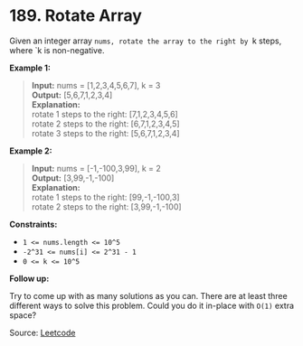 # 189. Rotate Array

Given an integer array `nums, rotate the array to the right by `k steps, where `k is non-negative.

**Example 1:**

> **Input:** nums = [1,2,3,4,5,6,7], k = 3<br>
  **Output:** [5,6,7,1,2,3,4]<br>
  **Explanation:**<br>
  rotate 1 steps to the right: [7,1,2,3,4,5,6]<br>
  rotate 2 steps to the right: [6,7,1,2,3,4,5]<br>
  rotate 3 steps to the right: [5,6,7,1,2,3,4]

**Example 2:**

> **Input:** nums = [-1,-100,3,99], k = 2<br>
  **Output:** [3,99,-1,-100]<br>
  **Explanation:**<br>
  rotate 1 steps to the right: [99,-1,-100,3]<br>
  rotate 2 steps to the right: [3,99,-1,-100]

**Constraints:**

- `1 <= nums.length <= 10^5`
- `-2^31 <= nums[i] <= 2^31 - 1`
- `0 <= k <= 10^5`

**Follow up:**

Try to come up with as many solutions as you can. There are at least three different ways to solve this problem.
Could you do it in-place with `O(1)` extra space?

Source: [Leetcode](https://leetcode.com/problems/rotate-array/description/)
